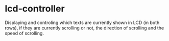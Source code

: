 # lcd-controller
 Displaying and controling which texts are currently shown in LCD (in both rows), if they are currently scrolling or not, the direction of scrolling and the speed of scrolling.
